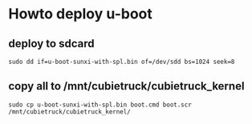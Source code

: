 # Howto deploy u-boot

## deploy to sdcard

`sudo dd if=u-boot-sunxi-with-spl.bin of=/dev/sdd bs=1024 seek=8`

## copy all to /mnt/cubietruck/cubietruck_kernel

`sudo cp u-boot-sunxi-with-spl.bin boot.cmd boot.scr /mnt/cubietruck/cubietruck_kernel/`
